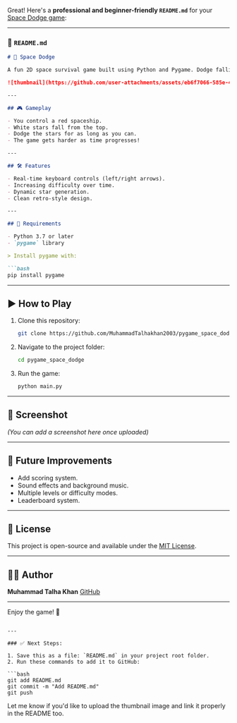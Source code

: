 Great! Here's a **professional and beginner-friendly `README.md`** for your [Space Dodge game](https://github.com/MuhammadTalhakhan2003/pygame_space_dodge):

---

### 📄 `README.md`

````markdown
# 🚀 Space Dodge

A fun 2D space survival game built using Python and Pygame. Dodge falling stars for as long as possible and survive in space!

![thumbnail](https://github.com/user-attachments/assets/eb6f7066-585e-49c1-a730-a65dca7622bb)

---

## 🎮 Gameplay

- You control a red spaceship.
- White stars fall from the top.
- Dodge the stars for as long as you can.
- The game gets harder as time progresses!

---

## 🛠️ Features

- Real-time keyboard controls (left/right arrows).
- Increasing difficulty over time.
- Dynamic star generation.
- Clean retro-style design.

---

## 🧩 Requirements

- Python 3.7 or later
- `pygame` library

> Install pygame with:

```bash
pip install pygame
````

---

## ▶️ How to Play

1. Clone this repository:

   ```bash
   git clone https://github.com/MuhammadTalhakhan2003/pygame_space_dodge.git
   ```
2. Navigate to the project folder:

   ```bash
   cd pygame_space_dodge
   ```
3. Run the game:

   ```bash
   python main.py
   ```

---

## 📸 Screenshot

*(You can add a screenshot here once uploaded)*

---

## 🧠 Future Improvements

* Add scoring system.
* Sound effects and background music.
* Multiple levels or difficulty modes.
* Leaderboard system.

---

## 📜 License

This project is open-source and available under the [MIT License](LICENSE).

---

## 👨‍💻 Author

**Muhammad Talha Khan**
[GitHub](https://github.com/MuhammadTalhakhan2003)

---

Enjoy the game! 🚀

````

---

### ✅ Next Steps:

1. Save this as a file: `README.md` in your project root folder.
2. Run these commands to add it to GitHub:

```bash
git add README.md
git commit -m "Add README.md"
git push
````

Let me know if you'd like to upload the thumbnail image and link it properly in the README too.
